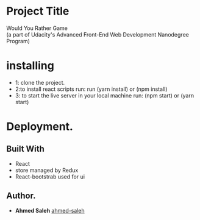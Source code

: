 # Project Title

Would You Rather Game<br>
(a part of Udacity's Advanced Front-End Web Development Nanodegree Program)

# installing

- 1: clone the project.
- 2:to install react scripts run:
  run (yarn install) or (npm install)
- 3: to start the live server in your local machine run:
  (npm start) or (yarn start)

# Deployment.

## Built With

- React
- store managed by Redux
- React-bootstrab used for ui

## Author.

- **Ahmed Saleh** [ahmed-saleh](https://github.com/ahmed-saleh98)
